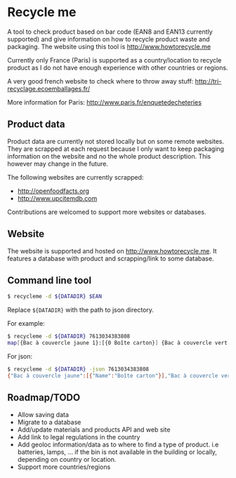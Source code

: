 # Recycle me

A tool to check product based on bar code (EAN8 and EAN13 currently supported) and give information on how to recycle product waste and packaging.
The website using this tool is http://www.howtorecycle.me

Currently only France (Paris) is supported as a country/location to recycle product as I do not have enough experience with other countries or regions.

A very good french website to check where to throw away stuff: http://tri-recyclage.ecoemballages.fr/

More information for Paris: http://www.paris.fr/enquetedecheteries

## Product data

Product data are currently not stored locally but on some remote websites.
They are scrapped at each request because I only want to keep packaging information on the website and no the whole product description.
This however may change in the future.

The following websites are currently scrapped:
- http://openfoodfacts.org
- http://www.upcitemdb.com

Contributions are welcomed to support more websites or databases.

## Website

The website is supported and hosted on http://www.howtorecycle.me.
It features a database with product and scrapping/link to some database.


## Command line tool

```bash
$ recycleme -d ${DATADIR} $EAN
```
Replace `${DATADIR}` with the path to json directory.

For example:

```bash
$ recycleme -d ${DATADIR} 7613034383808
map[{Bac à couvercle jaune 1}:[{0 Boîte carton}] {Bac à couvercle vert 0}:[{1 Film plastique} {4 Nourriture}]]
```

For json:
```bash
$ recycleme -d ${DATADIR} -json 7613034383808
{"Bac à couvercle jaune":[{"Name":"Boîte carton"}],"Bac à couvercle vert":[{"Name":"Film plastique"},{"Name":"Nourriture"}]}
```


## Roadmap/TODO

- Allow saving data
- Migrate to a database
- Add/update materials and products API and web site
- Add link to legal regulations in the country
- Add geoloc information/data as to where to find a type of product. i.e batteries, lamps, ... if the bin is not available in the building or locally, depending on country or location.
- Support more countries/regions